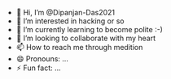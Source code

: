 - 👋 Hi, I’m @Dipanjan-Das2021
- 👀 I’m interested in hacking or so
- 🌱 I’m currently learning to become polite :-)
- 💞️ I’m looking to collaborate with my heart
- 📫 How to reach me through medition
- 😄 Pronouns: ...
- ⚡ Fun fact: ...

<!---
Dipanjan-Das2021/Dipanjan-Das2021 is a ✨ special ✨ repository because its `README.md` (this file) appears on your GitHub profile.
You can click the Preview link to take a look at your changes.
--->
